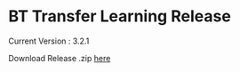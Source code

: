 # BT Transfer Learning Release
Current Version : 3.2.1

Download Release .zip [here](https://github.com/sanjayovs/BTTransferLearningRelease/releases/tag/V3_2)
